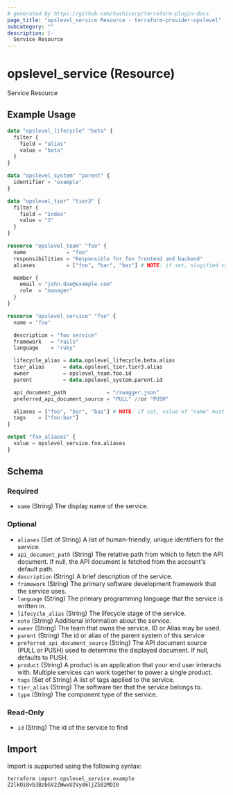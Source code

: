 ```yaml
---
# generated by https://github.com/hashicorp/terraform-plugin-docs
page_title: "opslevel_service Resource - terraform-provider-opslevel"
subcategory: ""
description: |-
  Service Resource
---
```


# opslevel_service (Resource)

Service Resource

## Example Usage

```terraform
data "opslevel_lifecycle" "beta" {
  filter {
    field = "alias"
    value = "beta"
  }
}

data "opslevel_system" "parent" {
  identifier = "example"
}

data "opslevel_tier" "tier3" {
  filter {
    field = "index"
    value = "3"
  }
}

resource "opslevel_team" "foo" {
  name             = "foo"
  responsibilities = "Responsible for foo frontend and backend"
  aliases          = ["foo", "bar", "baz"] # NOTE: if set, slugified value of "name" must be included

  member {
    email = "john.doe@example.com"
    role  = "manager"
  }
}

resource "opslevel_service" "foo" {
  name = "foo"

  description = "foo service"
  framework   = "rails"
  language    = "ruby"

  lifecycle_alias = data.opslevel_lifecycle.beta.alias
  tier_alias      = data.opslevel_tier.tier3.alias
  owner           = opslevel_team.foo.id
  parent          = data.opslevel_system.parent.id

  api_document_path             = "/swagger.json"
  preferred_api_document_source = "PULL" //or "PUSH"

  aliases = ["foo", "bar", "baz"] # NOTE: if set, value of "name" must be included
  tags    = ["foo:bar"]
}

output "foo_aliases" {
  value = opslevel_service.foo.aliases
}
```

<!-- schema generated by tfplugindocs -->
## Schema

### Required

- `name` (String) The display name of the service.

### Optional

- `aliases` (Set of String) A list of human-friendly, unique identifiers for the service.
- `api_document_path` (String) The relative path from which to fetch the API document. If null, the API document is fetched from the account's default path.
- `description` (String) A brief description of the service.
- `framework` (String) The primary software development framework that the service uses.
- `language` (String) The primary programming language that the service is written in.
- `lifecycle_alias` (String) The lifecycle stage of the service.
- `note` (String) Additional information about the service.
- `owner` (String) The team that owns the service. ID or Alias may be used.
- `parent` (String) The id or alias of the parent system of this service
- `preferred_api_document_source` (String) The API document source (PULL or PUSH) used to determine the displayed document. If null, defaults to PUSH.
- `product` (String) A product is an application that your end user interacts with. Multiple services can work together to power a single product.
- `tags` (Set of String) A list of tags applied to the service.
- `tier_alias` (String) The software tier that the service belongs to.
- `type` (String) The component type of the service.

### Read-Only

- `id` (String) The id of the service to find

## Import

Import is supported using the following syntax:

```shell
terraform import opslevel_service.example Z2lkOi8vb3BzbGV2ZWwvU2VydmljZS82MDI0
```
